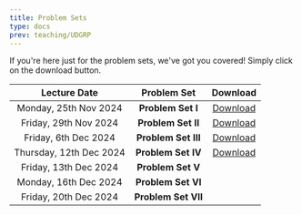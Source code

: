 ```yaml
---
title: Problem Sets
type: docs
prev: teaching/UDGRP
---
```

If you're here just for the problem sets, we've got you covered! Simply click on the download button.

|     Lecture Date      |      Problem Set      |     Download     |
|:---------------------:|:---------------------:|:----------------:|
| Monday, 25th Nov 2024 | **Problem Set I**     | [Download](https://raw.githubusercontent.com/maltreanungkur/web/main/documents/GGT_P1.pdf)    |
| Friday, 29th Nov 2024 | **Problem Set II**    |  [Download](https://raw.githubusercontent.com/maltreanungkur/web/main/documents/GGT_P2.pdf) |
| Friday, 6th Dec 2024  | **Problem Set III**   |  [Download](https://raw.githubusercontent.com/maltreanungkur/web/main/documents/GGT_P3.pdf) |
| Thursday, 12th Dec 2024  | **Problem Set IV**    | [Download](https://raw.githubusercontent.com/maltreanungkur/web/main/documents/GGT_P4.pdf)  |
| Friday, 13th Dec 2024 | **Problem Set V**     |   |
| Monday, 16th Dec 2024 | **Problem Set VI**    |   |
| Friday, 20th Dec 2024 | **Problem Set VII**   |   |

